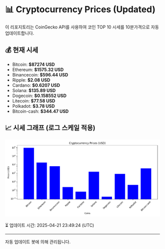 
# 📊 Cryptocurrency Prices (Updated)

이 리포지토리는 CoinGecko API를 사용하여 코인 TOP 10 시세를 10분가격으로 자동 업데이트합니다.

## 💰 현재 시세
- Bitcoin: **$87274 USD**
- Ethereum: **$1575.32 USD**
- Binancecoin: **$596.44 USD**
- Ripple: **$2.08 USD**
- Cardano: **$0.6207 USD**
- Solana: **$135.89 USD**
- Dogecoin: **$0.158552 USD**
- Litecoin: **$77.58 USD**
- Polkadot: **$3.78 USD**
- Bitcoin-cash: **$344.47 USD**

## 📈 시세 그래프 (로그 스케일 적용)
![Crypto Prices](crypto_prices.png)

⏳ 업데이트 시간: 2025-04-21 23:49:24 (UTC)

---
자동 업데이트 봇에 의해 관리됩니다.
